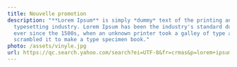 ```yaml
---
title: Nouvelle promotion
description: "**Lorem Ipsum** is simply *dummy* text of the printing and
  typesetting industry. Lorem Ipsum has been the industry's standard dummy text
  ever since the 1500s, when an unknown printer took a galley of type and
  scrambled it to make a type specimen book."
photo: /assets/vinyle.jpg
url: https://qc.search.yahoo.com/search?ei=UTF-8&fr=crmas&p=lorem+ipsum
---
```

